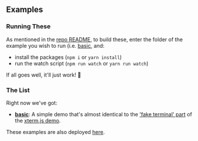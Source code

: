 ## Examples

### Running These

As mentioned in the [repo README](../README.md), to build these, enter the folder of the example you wish to run (i.e. [basic](basic), and:
  - install the packages (`npm i` or `yarn install`)
  - run the watch script (`npm run watch` or `yarn run watch`)

If all goes well, it'll just work! 🤞

### The List

Right now we've got:
  - **[basic](basic/src/lib.rs)**: A simple demo that's almost identical to the ['fake terminal' part](https://github.com/xtermjs/xterm.js/blob/d8bc7ceaffe3e4b2fea076a342f807f0ae210de8/demo/client.ts#L228-L261) of the [xterm.js demo](https://github.com/xtermjs/xterm.js/tree/master/demo).

These examples are also deployed [here][examples].

[examples]: https://rrbutani.github.io/xterm-js-sys/examples

[sparkline]: https://github.com/fdehau/tui-rs/blob/3f62ce9c199bb0048996bbdeb236d6e5522ec9e0/examples/sparkline.rs
[with-input]: https://github.com/fdehau/tui-rs/blob/3f62ce9c199bb0048996bbdeb236d6e5522ec9e0/examples/crossterm_demo.rs
[tui]: https://github.com/fdehau/tui-rs/

